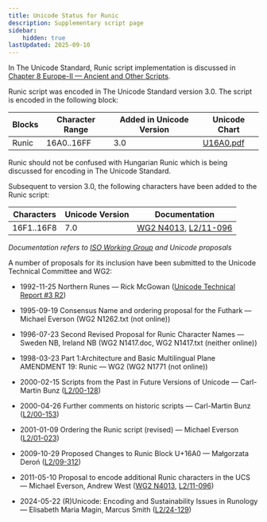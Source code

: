 ```yaml
---
title: Unicode Status for Runic
description: Supplementary script page
sidebar:
    hidden: true
lastUpdated: 2025-09-10
---
```


In The Unicode Standard, Runic script implementation is discussed in [Chapter 8 Europe-II — Ancient and Other Scripts](https://www.unicode.org/versions/latest/core-spec/chapter-8/#G26624).

[comment]: # (end of intro)

[comment]: # (start of blocks)

Runic script was encoded in The Unicode Standard version 3.0. The script is encoded in the following block:

| Blocks  |  Character Range  |  Added in Unicode Version  |  Unicode Chart  |
| ------- | ----------------- | -------------------------- | --------------- |
| Runic |  16A0..16FF  |  3.0  |  [U16A0.pdf](http://www.unicode.org/charts/PDF/U16A0.pdf)  |

Runic should not be confused with Hungarian Runic which is being discussed for encoding in The Unicode Standard.

[comment]: # (end of blocks)

[comment]: # (start of chars)

Subsequent to version 3.0, the following characters have been added to the Runic script:

| Characters | Unicode Version | Documentation |
| ---------- | --------------- | ------------- |
| 16F1..16F8 | 7.0 | [WG2 N4013](https://www.unicode.org/wg2/docs/n4013.pdf), [L2/11-096](http://www.unicode.org/cgi-bin/GetMatchingDocs.pl?L2/11-096) |

_Documentation refers to [ISO Working Group](https://www.unicode.org/wg2/) and Unicode proposals_

[comment]: # (end of chars)

[comment]: # (start of rest)

A number of proposals for its inclusion have been submitted to the Unicode Technical Committee and WG2:

- 1992-11-25 Northern Runes — Rick McGowan ([Unicode Technical Report #3 R2](http://www.unicode.org/reports/tr3-2/))

- 1995-09-19 Consensus Name and ordering proposal for the Futhark — Michael Everson (WG2 N1262.txt (not online))

- 1996-07-23 Second Revised Proposal for Runic Character Names — Sweden NB, Ireland NB (WG2 N1417.doc, WG2 N1417.txt (neither online))

- 1998-03-23 Part 1:Architecture and Basic Multilingual Plane AMENDMENT 19: Runic — WG2 (WG2 N1771 (not online))

- 2000-02-15 Scripts from the Past in Future Versions of Unicode — Carl-Martin Bunz ([L2/00-128](http://www.unicode.org/cgi-bin/GetMatchingDocs.pl?L2/00-128))

- 2000-04-26 Further comments on historic scripts — Carl-Martin Bunz ([L2/00-153](http://www.unicode.org/cgi-bin/GetMatchingDocs.pl?L2/00-153))

- 2001-01-09 Ordering the Runic script (revised) — Michael Everson ([L2/01-023](http://www.unicode.org/cgi-bin/GetMatchingDocs.pl?L2/01-023))

- 2009-10-29 Proposed Changes to Runic Block U+16A0 — Małgorzata Deroń ([L2/09-312](http://www.unicode.org/cgi-bin/GetMatchingDocs.pl?L2/09-312))

- 2011-05-10 Proposal to encode additional Runic characters in the UCS — Michael Everson, Andrew West ([WG2 N4013](https://www.unicode.org/wg2/docs/n4013.pdf), [L2/11-096](http://www.unicode.org/cgi-bin/GetMatchingDocs.pl?L2/11-096))

- 2024-05-22 (R)Unicode: Encoding and Sustainability Issues in Runology — Elisabeth Maria Magin, Marcus Smith ([L2/24-129](http://www.unicode.org/cgi-bin/GetMatchingDocs.pl?L2/24-129))
